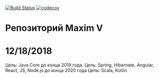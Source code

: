 [![Build Status](https://travis-ci.org/mailtime2010/job4j.svg?branch=master)](https://travis-ci.org/mailtime2010/job4j)
[![codecov](https://codecov.io/gh/mailtime2010/job4j/branch/master/graph/badge.svg)](https://codecov.io/gh/mailtime2010/job4j)

# Репозиторий Maxim V
# 12/18/2018

 
Цель: Java Core до конца 2019 года.
Цель: Spring, Hibernate, Angular, React, JS, Node.js до конца 2020 года
Цель: Scala, Kotlin



